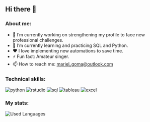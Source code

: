 ## Hi there 👋

<!--
**MaleGoma/MaleGoma** is a ✨ _special_ ✨ repository because its `README.md` (this file) appears on your GitHub profile.
-->

### About me:

- 🔭 I’m currently working on strengthening my profile to face new professional challenges.
- 🌱 I’m currently learning and practicing SQL and Python.
- ❤️ I love implementing new automations to save time.
- ⚡ Fun fact: Amateur singer.
- 📫 How to reach me: mariel_goma@outlook.com

### Technical skills:
<div id="header" align="left">
    <img decoding="async" src="https://img.shields.io/badge/Python-3776AB?style=for-the-badge" alt="python"/>
  </a>
    <img decoding="async" src="https://img.shields.io/badge/R_Studio-80D0D7?style=for-the-badge" alt="rstudio"/>
  </a>
    <img decoding="async" src="https://img.shields.io/badge/SQL-6DB33F?style=for-the-badge" alt="sql"/>
  </a>
 <img decoding="async" src="https://img.shields.io/badge/Tableau-28457D8?style=for-the-badge" alt="tableau"/>
  </a>
 <img decoding="async" src="https://img.shields.io/badge/Microsoft_Excel-217346?style=for-the-badge" alt="excel"/>
  </a>
  
</div>

### My stats:
<!-- ![Top Langs](https://github-readme-stats.vercel.app/api/top-langs/?username=malegoma&langs_count=8) -->
<!-- https://github.com/anuraghazra/github-readme-stats -->
![Used Languages](https://github-readme-stats.vercel.app/api/top-langs/?username=malegoma&custom_title=Used%20Languages&hide_progress=true)
